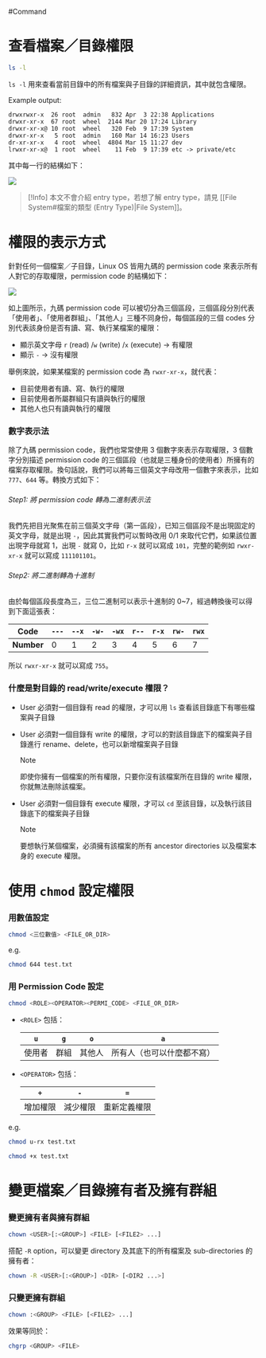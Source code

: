 #Command 

# 查看檔案／目錄權限

```bash
ls -l
```

`ls -l` 用來查看當前目錄中的所有檔案與子目錄的詳細資訊，其中就包含權限。

Example output:

```plaintext
drwxrwxr-x  26 root  admin   832 Apr  3 22:38 Applications
drwxr-xr-x  67 root  wheel  2144 Mar 20 17:24 Library
drwxr-xr-x@ 10 root  wheel   320 Feb  9 17:39 System
drwxr-xr-x   5 root  admin   160 Mar 14 16:23 Users
dr-xr-xr-x   4 root  wheel  4804 Mar 15 11:27 dev
lrwxr-xr-x@  1 root  wheel    11 Feb  9 17:39 etc -> private/etc
```

其中每一行的結構如下：

![](<https://raw.githubusercontent.com/Jamison-Chen/KM-software/master/img/ls-l-output-structure.png>)

>[!Info]
>本文不會介紹 entry type，若想了解 entry type，請見 [[File System#檔案的類型 (Entry Type)|File System]]。

# 權限的表示方式

針對任何一個檔案／子目錄，Linux OS 皆用九碼的 permission code 來表示所有人對它的存取權限，permission code 的結構如下：

![](<https://raw.githubusercontent.com/Jamison-Chen/KM-software/master/img/explain-unix-permission-expression.png>)

如上圖所示，九碼 permission code 可以被切分為三個區段，三個區段分別代表「使用者」、「使用者群組」、「其他人」三種不同身份，每個區段的三個 codes 分別代表該身份是否有讀、寫、執行某檔案的權限：

- 顯示英文字母 `r` (read) /`w` (write) /`x` (execute) → 有權限
- 顯示 `-` → 沒有權限

舉例來說，如果某檔案的 permission code 為 `rwxr-xr-x`，就代表：

- 目前使用者有讀、寫、執行的權限
- 目前使用者所屬群組只有讀與執行的權限
- 其他人也只有讀與執行的權限

### 數字表示法

除了九碼 permission code，我們也常常使用 3 個數字來表示存取權限，3 個數字分別描述 permission code 的三個區段（也就是三種身份的使用者）所擁有的檔案存取權限。換句話說，我們可以將每三個英文字母改用一個數字來表示，比如 `777`、`644` 等。轉換方式如下：

###### Step1: 將 permission code 轉為二進制表示法

我們先把目光聚焦在前三個英文字母（第一區段），已知三個區段不是出現固定的英文字母，就是出現 `-`，因此其實我們可以暫時改用 0/1 來取代它們，如果該位置出現字母就寫 1，出現 `-` 就寫 0，比如 `r-x`  就可以寫成 `101`，完整的範例如 `rwxr-xr-x` 就可以寫成 `111101101`。

###### Step2: 將二進制轉為十進制

由於每個區段長度為三，三位二進制可以表示十進制的 0~7，經過轉換後可以得到下面這張表：

|Code|`---`|`--x`|`-w-`|`-wx`|`r--`|`r-x`|`rw-`|`rwx`|
|---|---|---|---|---|---|---|---|---|
|**Number**|0|1|2|3|4|5|6|7|

所以 `rwxr-xr-x` 就可以寫成 `755`。

### 什麼是對目錄的 read/write/execute 權限？

- User 必須對一個目錄有 read 的權限，才可以用 `ls` 查看該目錄底下有哪些檔案與子目錄
- User 必須對一個目錄有 write 的權限，才可以的對該目錄底下的檔案與子目錄進行 rename、delete，也可以新增檔案與子目錄

    >[!Note]
    >即使你擁有一個檔案的所有權限，只要你沒有該檔案所在目錄的 write 權限，你就無法刪除該檔案。

- User 必須對一個目錄有 execute 權限，才可以 `cd` 至該目錄，以及執行該目錄底下的檔案與子目錄

    >[!Note]
    >要想執行某個檔案，必須擁有該檔案的所有 ancestor directories 以及檔案本身的 execute 權限。

# 使用 `chmod` 設定權限

### 用數值設定

```sh
chmod <三位數值> <FILE_OR_DIR>
```

e.g.

```bash
chmod 644 test.txt
```

### 用 Permission Code 設定

```sh
chmod <ROLE><OPERATOR><PERMI_CODE> <FILE_OR_DIR>
```

- `<ROLE>` 包括：

    |`u`|`g`|`o`|`a`|
    |---|---|---|---|
    |使用者|群組|其他人|所有人（也可以什麼都不寫）|

- `<OPERATOR>` 包括：

    |`+`|`-`|`=`|
    |---|---|---|
    |增加權限|減少權限|重新定義權限|

e.g.

```bash
chmod u-rx test.txt

chmod +x test.txt
```

# 變更檔案／目錄擁有者及擁有群組

### 變更擁有者與擁有群組

```sh
chown <USER>[:<GROUP>] <FILE> [<FILE2> ...]
```

搭配 `-R` option，可以變更 directory 及其底下的所有檔案及 sub-directories 的擁有者：

```sh
chown -R <USER>[:<GROUP>] <DIR> [<DIR2 ...>]
```

### 只變更擁有群組

```sh
chown :<GROUP> <FILE> [<FILE2> ...]
```

效果等同於：

```sh
chgrp <GROUP> <FILE>
```
